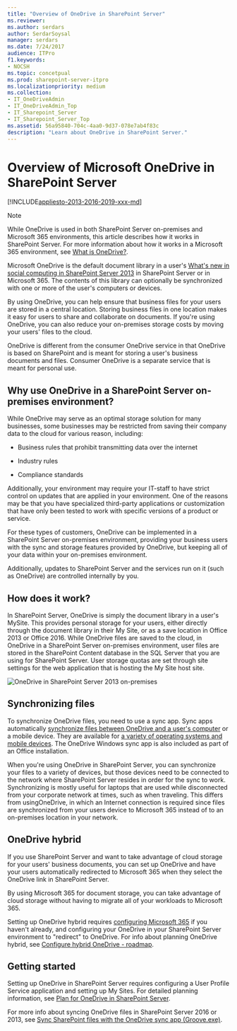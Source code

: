 ```yaml
---
title: "Overview of OneDrive in SharePoint Server"
ms.reviewer: 
ms.author: serdars
author: SerdarSoysal
manager: serdars
ms.date: 7/24/2017
audience: ITPro
f1.keywords:
- NOCSH
ms.topic: concetpual
ms.prod: sharepoint-server-itpro
ms.localizationpriority: medium
ms.collection:
- IT_OneDriveAdmin
- IT_OneDriveAdmin_Top
- IT_Sharepoint_Server
- IT_Sharepoint_Server_Top
ms.assetid: 56a95840-704c-4aa0-9d37-078e7ab4f83c
description: "Learn about OneDrive in SharePoint Server."
---
```


# Overview of Microsoft OneDrive in SharePoint Server

[!INCLUDE[appliesto-2013-2016-2019-xxx-md](../includes/appliesto-2013-2016-2019-xxx-md.md)] 
  
> [!NOTE]
> While OneDrive is used in both SharePoint Server on-premises and Microsoft 365 environments, this article describes how it works in SharePoint Server. For more information about how it works in a Microsoft 365 environment, see [What is OneDrive?](https://go.microsoft.com/fwlink/?LinkId=747076). 
  
Microsoft OneDrive is the default document library in a user's [What's new in social computing in SharePoint Server 2013](../what-s-new/what-s-new.md#MySites) in SharePoint Server or in Microsoft 365. The contents of this library can optionally be synchronized with one or more of the user's computers or devices. 
  
By using OneDrive, you can help ensure that business files for your users are stored in a central location. Storing business files in one location makes it easy for users to share and collaborate on documents. If you're using OneDrive, you can also reduce your on-premises storage costs by moving your users' files to the cloud.
  
OneDrive is different from the consumer OneDrive service in that OneDrive is based on SharePoint and is meant for storing a user's business documents and files. Consumer OneDrive is a separate service that is meant for personal use.
  
## Why use OneDrive in a SharePoint Server on-premises environment?

While OneDrive may serve as an optimal storage solution for many businesses, some businesses may be restricted from saving their company data to the cloud for various reason, including:
  
- Business rules that prohibit transmitting data over the internet
    
- Industry rules
    
- Compliance standards
    
Additionally, your environment may require your IT-staff to have strict control on updates that are applied in your environment. One of the reasons may be that you have specialized third-party applications or customization that have only been tested to work with specific versions of a product or service. 
  
For these types of customers, OneDrive can be implemented in a SharePoint Server on-premises environment, providing your business users with the sync and storage features provided by OneDrive, but keeping all of your data within your on-premises environment. 
  
Additionally, updates to SharePoint Server and the services run on it (such as OneDrive) are controlled internally by you. 
  
## How does it work?

In SharePoint Server, OneDrive is simply the document library in a user's MySite. This provides personal storage for your users, either directly through the document library in their My Site, or as a save location in Office 2013 or Office 2016. While OneDrive files are saved to the cloud, in OneDrive in a SharePoint Server on-premises environment, user files are stored in the SharePoint Content database in the SQL Server that you are using for SharePoint Server. User storage quotas are set through site settings for the web application that is hosting the My Site host site.
  
![OneDrive in SharePoint Server 2013 on-premises](../media/17d99a5e-4b0b-42a6-ac17-0118efdf56df.jpg)
  
## Synchronizing files

To synchronize OneDrive files, you need to use a sync app. Sync apps automatically [synchronize files between OneDrive and a user's computer](https://go.microsoft.com/fwlink/?LinkId=288863) or a mobile device. They are available for [a variety of operating systems and mobile devices](https://go.microsoft.com/fwlink/?LinkId=522308). The OneDrive Windows sync app is also included as part of an Office installation.
  
When you're using OneDrive in SharePoint Server, you can synchronize your files to a variety of devices, but those devices need to be connected to the network where SharePoint Server resides in order for the sync to work. Synchronizing is mostly useful for laptops that are used while disconnected from your corporate network at times, such as when traveling. This differs from usingOneDrive, in which an Internet connection is required since files are synchronized from your users device to Microsoft 365 instead of to an on-premises location in your network.
  
## OneDrive hybrid

If you use SharePoint Server and want to take advantage of cloud storage for your users' business documents, you can set up OneDrive and have your users automatically redirected to Microsoft 365 when they select the OneDrive link in SharePoint Server.
  
By using Microsoft 365 for document storage, you can take advantage of cloud storage without having to migrate all of your workloads to Microsoft 365.
  
Setting up OneDrive hybrid requires [configuring Microsoft 365](/microsoft-365/admin/setup/setup) if you haven't already, and configuring your OneDrive in your SharePoint Server environment to "redirect" to OneDrive. For info about planning OneDrive hybrid, see [Configure hybrid OneDrive - roadmap](../hybrid/configure-hybrid-onedrive-for-businessroadmap.md).
  
## Getting started

Setting up OneDrive in SharePoint Server requires configuring a User Profile Service application and setting up My Sites. For detailed planning information, see [Plan for OneDrive in SharePoint Server](onedrive-for-business-planning.md).
  
For more info about syncing OneDrive files in SharePoint Server 2016 or 2013, see [Sync SharePoint files with the OneDrive sync app (Groove.exe)](https://support.office.com/article/59b1de2b-519e-4d3a-8f45-51647cf291cd).
